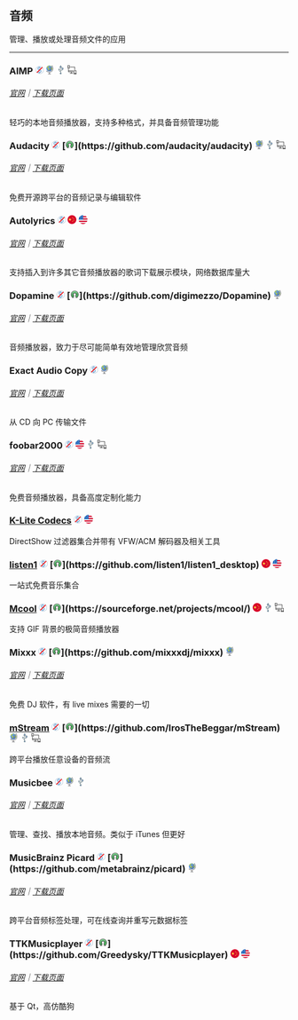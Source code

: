 ## 音频

管理、播放或处理音频文件的应用

---

### AIMP ![](../assets/free.png) ![](../assets/earth-globe.png) ![](../assets/usb.png) ![](../assets/multi_platform.png)

###### [官网](https://www.aimp.ru/index.php)｜[下载页面](https://www.aimp.ru/index.php?do=download)

轻巧的本地音频播放器，支持多种格式，并具备音频管理功能


### Audacity ![](/assets/free.png) [![](/assets/open-source-icon.png "GPL 2.0@Github: https://github.com/audacity/audacity")](https://github.com/audacity/audacity) ![](/assets/earth-globe.png) ![](/assets/usb.png) ![](../assets/multi_platform.png)

###### [官网](http://www.audacityteam.org/)｜[下载页面](http://www.audacityteam.org/download/windows/)

免费开源跨平台的音频记录与编辑软件

### Autolyrics ![](/assets/free.png) ![](/assets/china.png) ![](../assets/united-states.png)

###### [官网](http://www.autolyric.com/zh-hans)｜[下载页面](http://www.autolyric.com/zh-hans/download)

支持插入到许多其它音频播放器的歌词下载展示模块，网络数据库量大

### Dopamine ![](../assets/free.png) [![](../assets/open-source-icon.png "GPL 3.0@Github: https://github.com/digimezzo/Dopamine")](https://github.com/digimezzo/Dopamine) ![](../assets/earth-globe.png)

###### [官网](http://www.digimezzo.com/software/dopamine/)｜[下载页面](http://www.digimezzo.com/content/software/dopamine/)

音频播放器，致力于尽可能简单有效地管理欣赏音频

### Exact Audio Copy ![](../assets/free.png) ![](../assets/earth-globe.png)

###### [官网](http://exactaudiocopy.de/)｜[下载页面](http://www.exactaudiocopy.de/en/index.php/resources/download/)

从 CD 向 PC 传输文件

### foobar2000 ![](../assets/free.png) ![](../assets/united-states.png) ![](../assets/usb.png) ![](../assets/multi_platform.png)

###### [官网](http://www.foobar2000.org/)｜[下载页面](http://www.foobar2000.org/download)

免费音频播放器，具备高度定制化能力

### [K-Lite Codecs](http://www.codecguide.com/download_kl.htm) ![](../assets/free.png) ![](../assets/united-states.png)

DirectShow 过滤器集合并带有 VFW/ACM 解码器及相关工具

### [listen1](https://listen1.github.io/listen1) ![](../assets/free.png) [![](../assets/open-source-icon.png "MIT@Github: https://github.com/listen1/listen1_desktop")](https://github.com/listen1/listen1_desktop) ![](../assets/china.png) ![](../assets/united-states.png)

一站式免费音乐集合

### [Mcool](http://mcool.appinn.me/) ![](../assets/free.png) [![](../assets/open-source-icon.png "GPL@sourceforge: https://sourceforge.net/projects/mcool/")](https://sourceforge.net/projects/mcool/) ![](../assets/china.png) ![](../assets/usb.png) ![](../assets/multi_platform.png)

支持 GIF 背景的极简音频播放器

### Mixxx ![](../assets/free.png) [![](../assets/open-source-icon.png "Mixxx 2.1@Github: https://github.com/mixxxdj/mixxx")](https://github.com/mixxxdj/mixxx) ![](../assets/earth-globe.png)

###### [官网](https://mixxx.org/)｜[下载页面](http://mixxx.org/download/)

免费 DJ 软件，有 live mixes 需要的一切

### [mStream](http://mstream.io/) ![](../assets/free.png) [![](../assets/open-source-icon.png "GPL 3.0@Github:  https://github.com/IrosTheBeggar/mStream")](https://github.com/IrosTheBeggar/mStream) ![](../assets/earth-globe.png) ![](../assets/usb.png) ![](../assets/multi_platform.png)

跨平台播放任意设备的音频流

### Musicbee ![](../assets/free.png) ![](../assets/earth-globe.png) ![](../assets/usb.png)

###### [官网](http://getmusicbee.com/)｜[下载页面](http://getmusicbee.com/downloads/)

管理、查找、播放本地音频。类似于 iTunes 但更好

### MusicBrainz Picard ![](../assets/free.png) [![](../assets/open-source-icon.png "GPL 2.0@Github: https://github.com/metabrainz/picard")](https://github.com/metabrainz/picard) ![](../assets/earth-globe.png)

###### [官网](https://picard.musicbrainz.org/)｜[下载页面](https://picard.musicbrainz.org/downloads/)

跨平台音频标签处理，可在线查询并重写元数据标签

### TTKMusicplayer ![](../assets/free.png) [![](../assets/open-source-icon.png "GPL 2.0@Github: https://github.com/Greedysky/TTKMusicplayer")](https://github.com/Greedysky/TTKMusicplayer) ![](../assets/china.png) ![](../assets/united-states.png)

###### [官网](http://download.csdn.net/album/detail/3094)｜[下载页面](http://download.csdn.net/album/detail/3094)

基于 Qt，高仿酷狗
